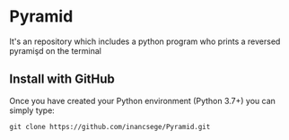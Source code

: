 # Pyramid
It's an repository which includes a python program who prints a reversed pyramişd on the terminal

## Install with GitHub

Once you have created your Python environment (Python 3.7+) you can simply type:

```
git clone https://github.com/inancsege/Pyramid.git
```
